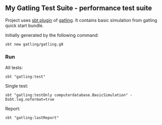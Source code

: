 ## My Gatling Test Suite - performance test suite

Project uses [sbt plugin][sbtplugindoc] of [gatling][gatlingdoc].
It contains basic simulation from gatling quick start bundle.

[sbtplugindoc]: https://gatling.io/docs/current/extensions/sbt_plugin/
[gatlingdoc]: https://gatling.io/docs/current/advanced_tutorial/

Initially generated by the following command:
```
sbt new gatling/gatling.g8
```

### Run

All tests:
```
sbt "gatling:test"
```

Single test:
```
sbt "gatling:testOnly computerdatabase.BasicSimulation" -Dsbt.log.noformat=true
```

Report:
```
sbt "gatling:lastReport"
```
